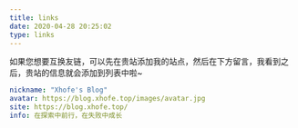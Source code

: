 ```yaml
---
title: links
date: 2020-04-28 20:25:02
type: links
---
```


如果您想要互换友链，可以先在贵站添加我的站点，然后在下方留言，我看到之后，贵站的信息就会添加到列表中啦~

```yaml
nickname: "Xhofe's Blog"
avatar: https://blog.xhofe.top/images/avatar.jpg
site: https://blog.xhofe.top/
info: 在探索中前行，在失败中成长
```

